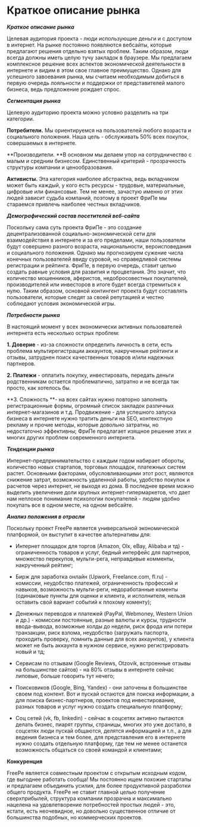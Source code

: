 # Краткое описание рынка

***Краткое описание рынка***

Целевая аудитория проекта - люди использующие деньги и с доступом в интернет. На рынке постоянно появляются вебсайты, которые предлагают решения отдельно взятых проблем. Таким образом, люди всегда должны иметь целую тучу закладок в браузере. Мы предлагаем комплексное решение всех аспектов экономической деятельности в интернете и видим в этом свое главное преимущество. Однако для успешного завоевания рынка, мы считаем необходимым добиться в первую очередь лояльности и поддержки от представителей малого бизнеса, ведь предложение рождает спрос. 

***Сегментация рынка***

Целевую аудиторию проекта можно условно разделить на три категории.

**Потребители.** Мы ориентируемся на пользователей любого возраста и социального положения. Наша цель - обслуживать 50% всех покупок, совершаемых в интернете. 

**Производители. **В основном мы делаем упор на сотрудничество с малым и средним бизнесом. Единственный критерий - прозрачность структуры компании и ценообразования. 

**Активисты.** Эта категория наиболее абстрактна, ведь вкладчиком может быть каждый, у кого есть ресурсы - трудовые, материальные, цифровые или финансовые. Тем не менее, зачастую именно от этих людей зависит судьба компаний, поэтому в проект ФриПе мы стараемся привлечь наиболее честных вкладчиков. 
	
***Демографический состав посетителей веб-сайта***

Поскольку сама суть проекта ФриПе - это создание децентрализованной социально-экономической сети для взаимодействия в интернете и за его пределами, наши пользователи будут совершено разного возраста, национальности, вероисповедания и социального положения. Однако мы прогнозируем сужение числа конечных пользователей ввиду суровой, но справедливой системы регистрации и рейтинга. ФриПе, в первую очередь, ставит целью создать равные условия для развития и процветания. Это значит, что количество мошенников, аферистов, недобросовестных покупателей, производителей или инвесторов в итоге будет всегда стремиться к нулю. Таким образом, основной контингент проекта будут составлять пользователи, которые следят за своей репутацией и честно соблюдают условия экономической игры. 

***Потребности рынка***

В настоящий момент у всех экономически активных пользователей интернета есть несколько острых проблем:

**1. Доверие** - из-за сложности определить личность в сети, есть проблема мультирегистрации аккаунтов, накрученные рейтинги и отзывы, затруднен поиск качественных товаров и/или надежных партнеров. 

**2. Платежи** - оплатить покупку, инвестировать, передать деньги родственникам остается проблематично, затратно и не всегда так просто, как хотелось бы. 

**3. Сложность **- на всех сайтах нужно повторно заполнять регистрационные формы, огромный список закладок различных интернет-магазинов и т.д.
Продвижение - для успешного запуска бизнеса в интернете нужно тратить деньги на SEO, контекстную рекламу и прочие методы, которые довольно затратны, но недостаточно эффективны;
	ФриПе предлагает изящное решение этих и многих других проблем современного интернета. 

***Тенденции рынка***

Интернет-предпринимательство с каждым годом набирает обороты, количество новых стартапов, торговых площадок, платежных систем растет. Основными факторами, обусловливающими этот рост, являются снижение затрат, возможность удаленной работы, удобство покупок и расчетов через интернет, не выходя из дома. В последнее время можно выделить увеличение доли крупных интернет-гипермаркетов, что дает нам неплохое понимание психологии покупателей - людям удобно покупать все в одном месте, на одном вебсайте. 

***Анализ положения в отрасли***

Поскольку проект FreePe является универсальной экономической платформой, он выступит в качестве альтернативы для:
- Интернет площадок для торгов (Amazon, Olx, eBay, Alibaba и тд) - ограниченность товаров и услуг, бедный интерфейс для партнеров, множество перекупов, мульти-рега, неправдивые комменты, накрученный рейтинг;

- Бирж для заработка онлайн (Upwork, Freelance.com, fl.ru) - комиссии, неудобство платежей, ограниченность профессий и навыков, возможность мульти-реги, недоработанные коменты (одинаковые пункты для оценки и клиента, и исполнителя, нельзя оставить свой вариант событий к плохому коменту);

- Денежных переводов и платежей (PayPal, Webmoney, Western Union и др.) - комиссии постоянные, разные валюты и курсы, трудности ввода-вывода, возможные холды до недели, риск фрода или потери транзакции, риск взлома, неудобство (загружать паспорта, проходить проверку, помнить данные для всех аккаунтов), у клиента может не быть аккаунта в нужном сервисе, нужно регистрировать новый и тд;
- Сервисам по отзывам (Google Reviews, Otzovik, встроенные отзывы на большинстве сайтов) - на 80% отзывы в интернете сейчас липовые, больше говорить тут нечего;

- Поисковиков (Google, Bing, Yandex) - они заточены в большинстве своем под контент. Вот и пускай остаются для поиска информации, а для поиска бизнес-партнеров, проектов под инвестирование, разных товаров и услуг нужно создать специальную платформу;

- Соц сетей (vk, fb, linkedin) - сейчас в соцсетях активно пытаются делать бизнес, пиарят группы, страницы, многих это уже достало, в соцсетях люди пускай общаются, делятся информацией и т.п., а для ведения бизнеса и тем более, для представления его в интернете нужно создать отдельную платформу, где тем не менее останется возможность общаться со своей командой и клиентами;


**Конкуренция**

FreePe является совместным проектом с открытым исходным кодом, где выгоднее работать сообща! Мы постоянно ищем похожие стартапы и предлагаем объединить усилия, для более продуктивной разработки общего продукта. FreePe не ставит главной целью получение сверхприбылей, структура компании прозрачна и максимально нацелена на удовлетворение потребностей простых людей - это, кстати, есть неочевидное, но довольно существенное отличие от большинства подобных, но коммерческих проектов.
